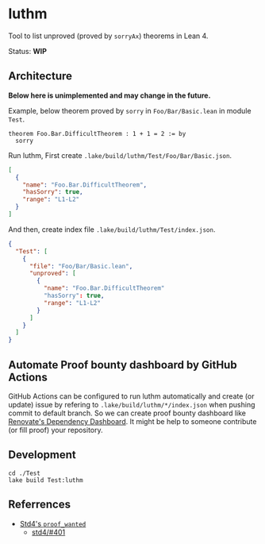 # luthm

Tool to list unproved (proved by `sorryAx`) theorems in Lean 4.

Status: **WIP**

## Architecture

**Below here is unimplemented and may change in the future.**

Example, below theorem proved by `sorry` in `Foo/Bar/Basic.lean` in module `Test`.

```lean
theorem Foo.Bar.DifficultTheorem : 1 + 1 = 2 := by
  sorry
```

Run luthm, First create `.lake/build/luthm/Test/Foo/Bar/Basic.json`.

```json
[
  {
    "name": "Foo.Bar.DifficultTheorem",
    "hasSorry": true,
    "range": "L1-L2"
  }
]
```

And then, create index file `.lake/build/luthm/Test/index.json`.

```json
{
  "Test": [
    {
      "file": "Foo/Bar/Basic.lean",
      "unproved": [
        {
          "name": "Foo.Bar.DifficultTheorem"
          "hasSorry": true,
          "range": "L1-L2"
        }
      ]
    }
  ]
}
```

## Automate Proof bounty dashboard by GitHub Actions

GitHub Actions can be configured to run luthm automatically and create (or update) issue by refering to `.lake/build/luthm/*/index.json` when pushing commit to default branch. So we can create proof bounty dashboard like [Renovate's Dependency Dashboard](https://docs.renovatebot.com/key-concepts/dashboard/). It might be help to someone contribute (or fill proof) your repository.

## Development

```
cd ./Test
lake build Test:luthm
```

## Referrences

- [Std4's `proof_wanted`](https://github.com/leanprover/std4/blob/main/Std/Util/ProofWanted.lean)
  - [std4/#401](https://github.com/leanprover/std4/pull/401)
